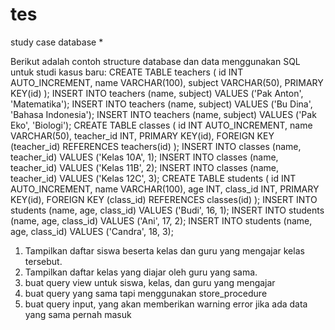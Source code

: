 # tes
 study case database *

Berikut adalah contoh structure database dan data menggunakan SQL untuk studi kasus baru:
CREATE TABLE teachers ( id INT AUTO_INCREMENT, name VARCHAR(100), subject VARCHAR(50), PRIMARY KEY(id) ); INSERT INTO teachers (name, subject) VALUES ('Pak Anton', 'Matematika'); INSERT INTO teachers (name, subject) VALUES ('Bu Dina', 'Bahasa Indonesia'); INSERT INTO teachers (name, subject) VALUES ('Pak Eko', 'Biologi'); CREATE TABLE classes ( id INT AUTO_INCREMENT, name VARCHAR(50), teacher_id INT, PRIMARY KEY(id), FOREIGN KEY (teacher_id) REFERENCES teachers(id) ); INSERT INTO classes (name, teacher_id) VALUES ('Kelas 10A', 1); INSERT INTO classes (name, teacher_id) VALUES ('Kelas 11B', 2); INSERT INTO classes (name, teacher_id) VALUES ('Kelas 12C', 3); CREATE TABLE students ( id INT AUTO_INCREMENT, name VARCHAR(100), age INT, class_id INT, PRIMARY KEY(id), FOREIGN KEY (class_id) REFERENCES classes(id) ); INSERT INTO students (name, age, class_id) VALUES ('Budi', 16, 1); INSERT INTO students (name, age, class_id) VALUES ('Ani', 17, 2); INSERT INTO students (name, age, class_id) VALUES ('Candra', 18, 3); 
1. Tampilkan daftar siswa beserta kelas dan guru yang mengajar kelas tersebut.
2. Tampilkan daftar kelas yang diajar oleh guru yang sama.
3. buat query view untuk siswa, kelas, dan guru yang mengajar
4. buat query yang sama tapi menggunakan store_procedure
5. buat query input, yang akan memberikan warning error jika ada data yang sama pernah masuk
